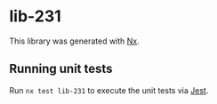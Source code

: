 # lib-231

This library was generated with [Nx](https://nx.dev).

## Running unit tests

Run `nx test lib-231` to execute the unit tests via [Jest](https://jestjs.io).
